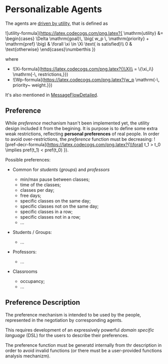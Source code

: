 Personalizable Agents
=====================

The agents are [driven by utility](/src/main/scala/feh/tec/agents/schedule/UtilityDriven.scala), that is defined as 

![utility-formula](https://latex.codecogs.com/png.latex?{
\\mathrm{utility} &= \\begin{cases}
    \\Delta \\mathrm{goal}\\, \\big( w_p \\, \\mathrm{priority} + \\mathrm{pref} \\big)
        & \\forall \\xi \\in \\Xi \\text{ is satisfied}\\\\
    0 & \\text{otherwise}
\\end{cases}\\numberthis
})

where 

- ![Xi-formula](https://latex.codecogs.com/png.latex?{\\Xi\\ = \\{\\xi_i\\} \\mathrm{-\\, restrictions,}})
- ![Wp-formula](https://latex.codecogs.com/png.latex?{w_p \\mathrm{-\\, priority~ weight.}})

It's also mentioned in [MessageFlowDetailed](MessageFlowDetailed.md#utility).

Preference
----------

While _preference_ mechanism hasn't been implemented yet, the utility design included it from the begining. 
It is purpose is to define some extra weak restrictions, reflecting __personal preferences__ of real people.
In order to avoid over-restrictions, the _preference_ function must be decreasing:
![pref-decr-formula](https://latex.codecogs.com/png.latex?{\\forall t_1 > t_0 \\implies pref(t_1) < pref(t_0) }).

Possible preferences:

- Common for _students_ (_groups_) and _professors_
  - min/max pause between classes;
  - time of the classes;
  - classes per day;
  - free days;
  - specific classes on the same day;
  - specific classes not on the same day;
  - specific classes in a row;
  - specific classes not in a row;
  - ...

- Students / Groups:
  - ...

- Professors:
  - ...

- Classrooms
  - occupancy;
  - ...

Preference Description
----------------------

The preference mechanism is intended to be used by the people, represented in the negotiation by corresponding agents.

This requires development of an expressively powerful _domain specific language_ (DSL) for the users to describe their preferences. 

The preference function must be generatd internally from thr description in order to avoid invalid functions
(or there must be a user-provided functions analysis mechanizm).





